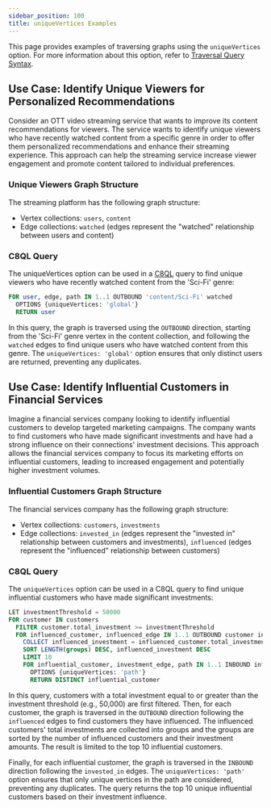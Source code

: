 ```yaml
---
sidebar_position: 100
title: uniqueVertices Examples
---
```


This page provides examples of traversing graphs using the `uniqueVertices` option. For more information about this option, refer to [Traversal Query Syntax](../graph-queries/traversal-queries/traversal-syntax.md).

## Use Case: Identify Unique Viewers for Personalized Recommendations

Consider an OTT video streaming service that wants to improve its content recommendations for viewers. The service wants to identify unique viewers who have recently watched content from a specific genre in order to offer them personalized recommendations and enhance their streaming experience. This approach can help the streaming service increase viewer engagement and promote content tailored to individual preferences.

### Unique Viewers Graph Structure

The streaming platform has the following graph structure:

- Vertex collections: `users`, `content`
- Edge collections: `watched` (edges represent the "watched" relationship between users and content)

### C8QL Query

The uniqueVertices option can be used in a [C8QL](../../queries/c8ql/) query to find unique viewers who have recently watched content from the 'Sci-Fi' genre:

```sql
FOR user, edge, path IN 1..1 OUTBOUND 'content/Sci-Fi' watched
  OPTIONS {uniqueVertices: 'global'}
  RETURN user
```

In this query, the graph is traversed using the `OUTBOUND` direction, starting from the 'Sci-Fi' genre vertex in the content collection, and following the `watched` edges to find unique users who have watched content from this genre. The `uniqueVertices: 'global'` option ensures that only distinct users are returned, preventing any duplicates.

## Use Case: Identify Influential Customers in Financial Services

Imagine a financial services company looking to identify influential customers to develop targeted marketing campaigns. The company wants to find customers who have made significant investments and have had a strong influence on their connections' investment decisions. This approach allows the financial services company to focus its marketing efforts on influential customers, leading to increased engagement and potentially higher investment volumes.

### Influential Customers Graph Structure

The financial services company has the following graph structure:

- Vertex collections: `customers`, `investments`
- Edge collections: `invested_in` (edges represent the "invested in" relationship between customers and investments), `influenced` (edges represent the "influenced" relationship between customers)

### C8QL Query

The `uniqueVertices` option can be used in a C8QL query to find unique influential customers who have made significant investments:

```sql
LET investmentThreshold = 50000
FOR customer IN customers
  FILTER customer.total_investment >= investmentThreshold
  FOR influenced_customer, influenced_edge IN 1..1 OUTBOUND customer influenced
    COLLECT influenced_investment = influenced_customer.total_investment INTO groups
    SORT LENGTH(groups) DESC, influenced_investment DESC
    LIMIT 10
    FOR influential_customer, investment_edge, path IN 1..1 INBOUND influenced_customer._id invested_in
      OPTIONS {uniqueVertices: 'path'}
      RETURN DISTINCT influential_customer
```

In this query, customers with a total investment equal to or greater than the investment threshold (e.g., 50,000) are first filtered. Then, for each customer, the graph is traversed in the `OUTBOUND` direction following the `influenced` edges to find customers they have influenced. The influenced customers' total investments are collected into groups and the groups are sorted by the number of influenced customers and their investment amounts. The result is limited to the top 10 influential customers.

Finally, for each influential customer, the graph is traversed in the `INBOUND` direction following the `invested_in` edges. The `uniqueVertices: 'path'` option ensures that only unique vertices in the path are considered, preventing any duplicates. The query returns the top 10 unique influential customers based on their investment influence.
